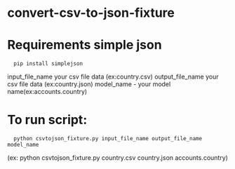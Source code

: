 # convert-csv-to-json-fixture

# Requirements simple json
      pip install simplejson


input_file_name  your csv file data (ex:country.csv)
output_file_name  your csv file data (ex:country.json)
model_name - your model name(ex:accounts.country)

# To run script:
      python csvtojson_fixture.py input_file_name output_file_name model_name 

(ex: python csvtojson_fixture.py country.csv country.json accounts.country)